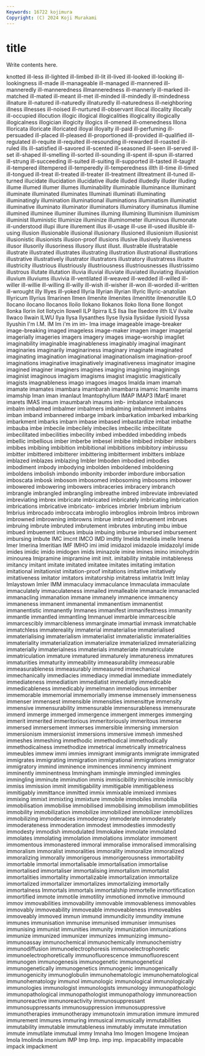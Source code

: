 ```yaml
---
Keywords: 16722 kojimura
Copyright: (C) 2024 Koji Murakami
---
```


# title

Write contents here.



knotted ill-less
ill-lighted ill-limbed ill-lit ill-lived ill-looked ill-looking ill-lookingness ill-made ill-manageable ill-managed
ill-mannered ill-manneredly ill-manneredness illmanneredness ill-mannerly ill-marked ill-matched ill-mated ill-meant ill-met
ill-minded ill-mindedly ill-mindedness illnature ill-natured ill-naturedly illnaturedly ill-naturedness ill-neighboring illness
illnesses ill-noised ill-nurtured ill-observant illocal illocality illocally ill-occupied illocution illogic
illogical illogicalities illogicality illogically illogicalness illogician illogicity illogics ill-omened ill-omenedness
Illona Illoricata illoricate illoricated illoyal illoyalty ill-paid ill-perfuming ill-persuaded ill-placed
ill-pleased ill-proportioned ill-provided ill-qualified ill-regulated ill-requite ill-requited ill-resounding ill-rewarded ill-roasted
ill-ruled ills ill-satisfied ill-savored ill-scented ill-seasoned ill-seen ill-served ill-set ill-shaped
ill-smelling ill-sorted ill-sounding ill-spent ill-spun ill-starred ill-strung ill-succeeding ill-suited ill-suiting
ill-supported ill-tasted ill-taught ill-tempered illtempered ill-temperedly ill-temperedness illth ill-time ill-timed
ill-tongued ill-treat ill-treated ill-treater ill-treatment illtreatment ill-tuned ill-turned illucidate illucidation
illucidative illude illuded illudedly illuder illuding illume illumed illumer illumes
illuminability illuminable illuminance illuminant illuminate illuminated illuminates Illuminati illuminati illuminating
illuminatingly illumination illuminational illuminations illuminatism illuminatist illuminative illuminato illuminator illuminators
illuminatory illuminatus illumine illumined illuminee illuminer illumines illuming illumining Illuminism
illuminism illuminist Illuministic Illuminize illuminize illuminometer illuminous illumonate ill-understood illupi
illure illurement illus ill-usage ill-use ill-used illusible ill-using illusion illusionable
illusional illusionary illusioned illusionism illusionist illusionistic illusionists illusion-proof illusions illusive
illusively illusiveness illusor illusorily illusoriness illusory illust illust. illustrable illustratable
illustrate illustrated illustrates illustrating illustration illustrational illustrations illustrative illustratively illustrator
illustrators illustratory illustratress illustre illustricity illustrious illustriously illustriousness illustriousnesses illustrissimo
illustrous illutate illutation illuvia illuvial illuviate illuviated illuviating illuviation illuvium
illuviums illuvivia ill-ventilated ill-weaved ill-wedded ill-willed ill-willer ill-willie ill-willing ill-willy
ill-wish ill-wisher ill-won ill-worded ill-written ill-wrought illy Illyes ill-yoked Illyria
Illyrian illyrian Illyric Illyric-anatolian Illyricum Illyrius Ilmarinen Ilmen ilmenite ilmenites
ilmenitite ilmenorutile ILO Ilocano ilocano Ilocanos Iloilo Ilokano Ilokanos Iloko
Ilona Ilone Ilongot Ilonka Ilorin ilot Ilotycin Ilowell ILP Ilpirra
ILS Ilsa Ilse Ilsedore ilth ILV ilvaite Ilwaco Ilwain ILWU
Ilya Ilysa Ilysanthes Ilyse Ilysia Ilysiidae ilysioid Ilyssa Ilyushin I'm
I.M. IM Im i'm im im- Ima image imageable image-breaker
image-breaking imaged imageless image-maker imagen imager imagerial imagerially imageries imagers
imagery images image-worship imagilet imaginability imaginable imaginableness imaginably imaginal imaginant
imaginaries imaginarily imaginariness imaginary imaginate imaginated imaginating imagination imaginational imaginationalism
imagination-proof imaginations imaginative imaginatively imaginativeness imaginator imagine imagined imaginer imaginers
imagines imaging imagining imaginings imaginist imaginous imagism imagisms imagist imagistic
imagistically imagists imagnableness imago imagoes imagos Imalda imam imamah imamate
imamates imambara imambarah imambarra imamic Imamite imams imamship Iman iman
imanlaut Imantophyllum IMAP IMAP3 IMarE imaret imarets IMAS imaum imaumbarah
imaums imb- imbalance imbalances imbalm imbalmed imbalmer imbalmers imbalming imbalmment
imbalms imban imband imbannered imbarge imbark imbarkation imbarked imbarking imbarkment
imbarks imbarn imbase imbased imbastardize imbat imbathe imbauba imbe imbecile
imbecilely imbeciles imbecilic imbecilitate imbecilitated imbecilities imbecility imbed imbedded imbedding
imbeds imbellic imbellious imber imberbe imbesel imbibe imbibed imbiber imbibers
imbibes imbibing imbibition imbibitional imbibitions imbibitory imbirussu imbitter imbittered imbitterer
imbittering imbitterment imbitters imblaze imblazed imblazes imblazing Imbler Imboden imbodied
imbodies imbodiment imbody imbodying imbolden imboldened imboldening imboldens imbolish imbondo
imbonity imborder imbordure imborsation imboscata imbosk imbosom imbosomed imbosoming imbosoms
imbower imbowered imbowering imbowers imbraceries imbracery imbranch imbrangle imbrangled imbrangling
imbreathe imbred imbreviate imbreviated imbreviating imbrex imbricate imbricated imbricately imbricating
imbrication imbrications imbricative imbricato- imbrices imbrier Imbrium imbrium Imbrius imbrocado
imbroccata imbroglio imbroglios imbroin Imbros imbrown imbrowned imbrowning imbrowns imbrue
imbrued imbruement imbrues imbruing imbrute imbruted imbrutement imbrutes imbruting imbu
imbue imbued imbuement imbues imbuia imbuing imburse imbursed imbursement imbursing
imbute IMC imcnt IMCO IMD imdtly Imelda Imelida imelle Imena
Imer Imerina Imeritian IMF IMHO imi imid imidazol imidazole imidazolyl
imide imides imidic imido imidogen imids iminazole imine imines imino
iminohydrin iminourea Imipramine imipramine imit imit. imitability imitable imitableness imitancy
imitant imitate imitated imitatee imitates imitating imitation imitational imitationist imitation-proof
imitations imitative imitatively imitativeness imitator imitators imitatorship imitatress imitatrix Imitt
Imlay Imlaystown Imler IMM immaculacy immaculance Immaculata immaculate immaculately immaculateness
immailed immalleable immanacle immanacled immanacling immanation immane immanely immanence immanency
immaneness immanent immanental immanentism immanentist immanentistic immanently Immanes immanifest immanifestness
immanity immantle immantled immantling Immanuel immarble immarcescible immarcescibly immarcibleness immarginate
immartial immask immatchable immatchless immatereality immaterial immaterialise immaterialised immaterialising immaterialism
immaterialist immaterialistic immaterialities immateriality immaterialization immaterialize immaterialized immaterializing immaterially immaterialness
immaterials immateriate immatriculate immatriculation immature immatured immaturely immatureness immatures immaturities
immaturity immeability immeasurability immeasurable immeasurableness immeasurably immeasured immechanical immechanically immediacies
immediacy immedial immediate immediately immediateness immediatism immediatist immediatly immedicable immedicableness
immedicably immelmann immelodious immember immemorable immemorial immemorially immense immensely immenseness
immenser immensest immensible immensities immensittye immensity immensive immensurability immensurable immensurableness
immensurate immerd immerge immerged immergence immergent immerges immerging immerit immerited
immeritorious immeritoriously immeritous immerse immersed immersement immerses immersible immersing immersion
immersionism immersionist immersions immersive immesh immeshed immeshes immeshing immethodic immethodical
immethodically immethodicalness immethodize immetrical immetrically immetricalness immeubles immew immi immies
immigrant immigrants immigrate immigrated immigrates immigrating immigration immigrational immigrations immigrator
immigratory immind imminence imminences imminency imminent imminently imminentness Immingham immingle
immingled immingles immingling imminute imminution immis immiscibility immiscible immiscibly immiss
immission immit immitigability immitigable immitigableness immitigably immittance immitted immix immixable
immixed immixes immixing immixt immixting immixture immobile immobiles immobilia immobilisation
immobilise immobilised immobilising immobilism immobilities immobility immobilization immobilize immobilized immobilizer
immobilizes immobilizing immoderacies immoderacy immoderate immoderately immoderateness immoderation immodest immodesties
immodestly immodesty immodish immodulated Immokalee immolate immolated immolates immolating immolation
immolations immolator immoment immomentous immonastered immoral immoralise immoralised immoralising immoralism
immoralist immoralities immorality immoralize immoralized immoralizing immorally immorigerous immorigerousness immortability
immortable immortal immortalisable immortalisation immortalise immortalised immortaliser immortalising immortalism immortalist
immortalities immortality immortalizable immortalization immortalize immortalized immortalizer immortalizes immortalizing immortally
immortalness Immortals immortals immortalship immortelle immortification immortified immote immotile immotility
immotioned immotive immound immov immovabilities immovability immovable immovableness immovables immovably
immoveability immoveable immoveableness immoveables immoveably immoved immun immund immundicity immundity
immune immunes immunisation immunise immunised immuniser immunises immunising immunist immunities
immunity immunization immunizations immunize immunized immunizer immunizes immunizing immuno- immunoassay
immunochemical immunochemically immunochemistry immunodiffusion immunoelectrophoresis immunoelectrophoretic immunoelectrophoretically immunofluorescence immunofluorescent immunogen
immunogenesis immunogenetic immunogenetical immunogenetically immunogenetics immunogenic immunogenically immunogenicity immunoglobulin immunohematologic
immunohematological immunohematology immunol immunologic immunological immunologically immunologies immunologist immunologists immunology
immunopathologic immunopathological immunopathologist immunopathology immunoreaction immunoreactive immunoreactivity immunosuppressant immunosuppressants immunosuppression
immunosuppressive immunotherapies immunotherapy immunotoxin immuration immure immured immurement immures immuring
immusical immusically immutabilities immutability immutable immutableness immutably immutate immutation immute
immutilate immutual immy Imnaha Imo Imogen Imogene Imojean Imola Imolinda
imonium IMP Imp Imp. imp imp. impacability impacable impack impackment
